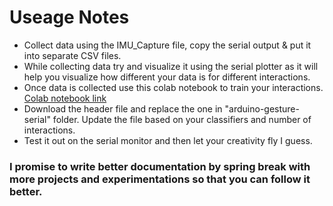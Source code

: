 # Useage Notes


- Collect data using the IMU_Capture file, copy the serial output & put it into separate CSV files.
- While collecting data try and visualize it using the serial plotter as it will help you visualize how different your data is for different interactions.
- Once data is collected use this colab notebook to train your interactions. [Colab notebook link](https://colab.research.google.com/github/sandeepmistry/aimldevfest-workshop-2019/blob/master/arduino_tinyml_workshop.ipynb)
- Download the header file and replace the one in "arduino-gesture-serial" folder. Update the file based on your classifiers and number of interactions.
- Test it out on the serial monitor and then let your creativity fly I guess.


### I promise to write better documentation by spring break with more projects and experimentations so that you can follow it better.
